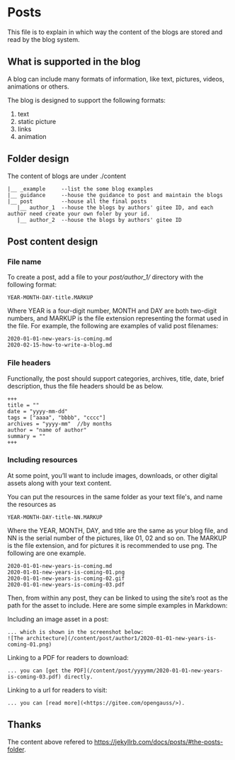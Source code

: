 # Posts
This file is to explain in which way the content of the blogs are stored and read by the blog system.

## What is supported in the blog
A blog can include many formats of information, like text, pictures, videos, animations or others. 

The blog is designed to support the following formats:

1. text
2. static picture
3. links
4. animation

## Folder design
The content of blogs are under ./content

```
|__ _example     --list the some blog examples
|__ guidance     --house the guidance to post and maintain the blogs
|__ post         --house all the final posts
   |__ author_1  --house the blogs by authors' gitee ID, and each author need create your own foler by your id.
   |__ author_2  --house the blogs by authors' gitee ID

```

## Post content design
### File name
To create a post, add a file to your _post/author_1/_ directory with the following format:

```
YEAR-MONTH-DAY-title.MARKUP
```
Where YEAR is a four-digit number, MONTH and DAY are both two-digit numbers, and MARKUP is the file extension representing the format used in the file. For example, the following are examples of valid post filenames:
```
2020-01-01-new-years-is-coming.md
2020-02-15-how-to-write-a-blog.md
```

### File headers
Functionally, the post should support categories, archives, title, date, brief description, thus the file headers should be as below.
```
+++
title = ""
date = "yyyy-mm-dd"
tags = ["aaaa", "bbbb", "cccc"]
archives = "yyyy-mm"  //by months
author = "name of author"
summary = ""
+++
```

### Including resources

At some point, you’ll want to include images, downloads, or other digital assets along with your text content. 

You can put the resources in the same folder as your text file's, and name the resources as 
```
YEAR-MONTH-DAY-title-NN.MARKUP
```
Where the YEAR, MONTH, DAY, and title are the same as your blog file, and NN is the serial number of the pictures, like 01, 02 and so on. The MARKUP is the file extension, and for pictures it is recommended to use png.
The following are one example.
```
2020-01-01-new-years-is-coming.md
2020-01-01-new-years-is-coming-01.png
2020-01-01-new-years-is-coming-02.gif
2020-01-01-new-years-is-coming-03.pdf
```
Then, from within any post, they can be linked to using the site’s root as the path for the asset to include. Here are some simple examples in Markdown:

Including an image asset in a post:
```
... which is shown in the screenshot below:
![The architecture](/content/post/author1/2020-01-01-new-years-is-coming-01.png)
```

Linking to a PDF for readers to download:
```
... you can [get the PDF](/content/post/yyyymm/2020-01-01-new-years-is-coming-03.pdf) directly.
```
Linking to a url for readers to visit:
```
... you can [read more](<https://gitee.com/opengauss/>).
```

## Thanks
The content above refered to <https://jekyllrb.com/docs/posts/#the-posts-folder>. 
